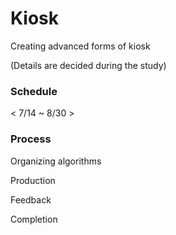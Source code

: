 # Kiosk

Creating advanced forms of kiosk

(Details are decided during the study)

### Schedule

< 7/14 ~ 8/30 >

### Process

Organizing algorithms

Production

Feedback

Completion
